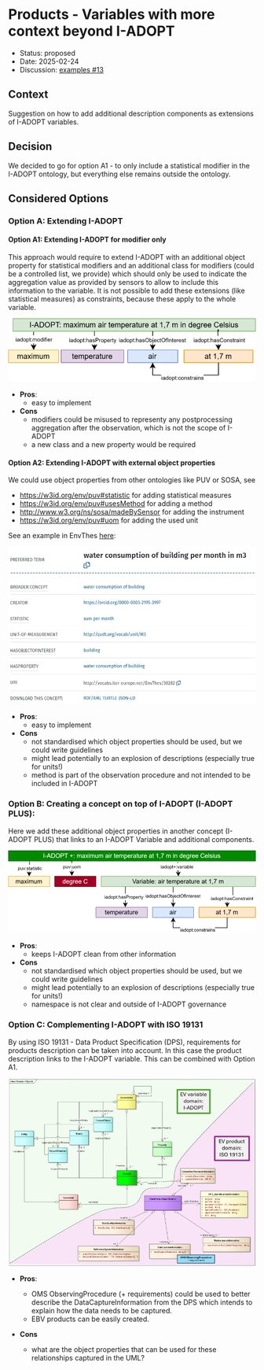 # Products - Variables with more context beyond I-ADOPT

* Status: proposed
* Date: 2025-02-24
* Discussion: [examples #13](https://github.com/i-adopt/examples/issues/13)

## Context

Suggestion on how to add additional description components as extensions of I-ADOPT variables. 

## Decision

We decided to go for option A1 - to only include a statistical modifier in the I-ADOPT ontology, but everything else remains outside the ontology. 

## Considered Options

### Option A: Extending I-ADOPT 

#### Option A1: Extending I-ADOPT for modifier only
This approach would require to extend I-ADOPT with an additional object property for statistical modifiers and an additional class for modifiers (could be a controlled list, we provide) which should only be used to indicate the aggregation value as provided by sensors to allow to include this information to the variable. It is not possible to add these extensions (like statistical measures) as constraints, because these apply to the whole variable. 

![I-ADOPT Plus](002/002A.drawio.svg)

* **Pros**:
  * easy to implement
* **Cons**
  * modifiers could be misused to representy any postprocessing aggregation after the observation, which is not the scope of I-ADOPT
  * a new class and a new property would be required
 
#### Option A2: Extending I-ADOPT with external object properties
We could use object properties from other ontologies like PUV or SOSA, see
* https://w3id.org/env/puv#statistic for adding statistical measures
* https://w3id.org/env/puv#usesMethod for adding a method
* http://www.w3.org/ns/sosa/madeBySensor for adding the instrument
* https://w3id.org/env/puv#uom for adding the used unit 

See an example in EnvThes [here](http://vocabs.lter-europe.net/EnvThes/30282):

![I-ADOPT PLUS implemented in Envthes](002/EnvThes_I-ADOPT_plus.jpg)

* **Pros**:
  * easy to implement
* **Cons**
  * not standardised which object properties should be used, but we could write guidelines
  * might lead potentially to an explosion of descriptions (especially true for units!)
  * method is part of the observation procedure and not intended to be included in I-ADOPT

### Option B: Creating a concept on top of I-ADOPT (I-ADOPT PLUS):

Here we add these additional object properties in another concept (I-ADOPT PLUS) that links to an I-ADOPT Variable and additional components.

![I-ADOPT Plus](002/option002B.drawio.svg)

* **Pros**:
  * keeps I-ADOPT clean from other information
* **Cons**
  * not standardised which object properties should be used, but we could write guidelines
  * might lead potentially to an explosion of descriptions (especially true for units!)
  * namespace is not clear and outside of I-ADOPT governance

### Option C: Complementing I-ADOPT with ISO 19131 

By using ISO 19131 - Data Product Specification (DPS), requirements for products description can be taken into account. In this case the product description links to the I-ADOPT variable. This can be combined with Option A1.

![Product](002/Product.jpg)

* **Pros**:
  * OMS ObservingProcedure (+ requirements) could be used to better describe the DataCaptureInformation from the DPS which intends to explain how the data needs to be captured.
  * EBV products can be easily created.
    
* **Cons**
  * what are the object properties that can be used for these relationships captured in the UML?
    
